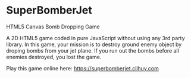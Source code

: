 # SuperBomberJet
HTML5 Canvas Bomb Dropping Game

A 2D HTML5 game coded in pure JavaScript without using any 3rd party library.
In this game, your mission is to destroy ground enemy object by droping bombs from your jet plane.
If you run out the bombs before all enemies destroyed, you lost the game.

Play this game online here: https://superbomberjet.ciihuy.com
